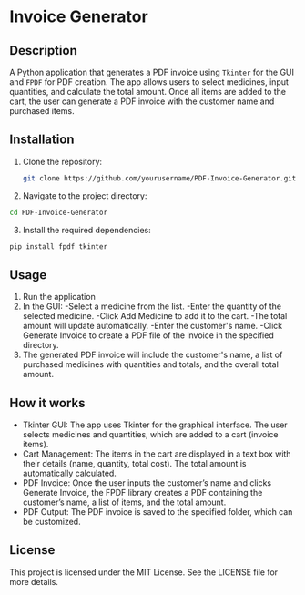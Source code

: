 # Invoice Generator


## Description
A Python application that generates a PDF invoice using `Tkinter` for the GUI and `FPDF` for PDF creation. The app allows users to select medicines, input quantities, and calculate the total amount. Once all items are added to the cart, the user can generate a PDF invoice with the customer name and purchased items.

## Installation 
1. Clone the repository:
   ```bash
   git clone https://github.com/yourusername/PDF-Invoice-Generator.git
2. Navigate to the project directory: 
```bash
cd PDF-Invoice-Generator
```
3. Install the required dependencies:
```bash
pip install fpdf tkinter
```
 
## Usage
1. Run the application
2. In the GUI:
    -Select a medicine from the list.
    -Enter the quantity of the selected medicine.
    -Click Add Medicine to add it to the cart.
    -The total amount will update automatically.
    -Enter the customer's name.
    -Click Generate Invoice to create a PDF file of the invoice in the specified directory.
3. The generated PDF invoice will include the customer's name, a list of purchased medicines with quantities and totals, and the overall total amount.

## How it works
- Tkinter GUI: The app uses Tkinter for the graphical interface. The user selects medicines and quantities, which are added to a cart (invoice items).
- Cart Management: The items in the cart are displayed in a text box with their details (name, quantity, total cost). The total amount is automatically calculated.
- PDF Invoice: Once the user inputs the customer’s name and clicks Generate Invoice, the FPDF library creates a PDF containing the customer’s name, a list of items, and the total amount.
- PDF Output: The PDF invoice is saved to the specified folder, which can be customized.

## License

This project is licensed under the MIT License. See the LICENSE file for more details.

